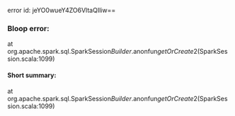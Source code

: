 error id: jeYO0wueY4ZO6VltaQIliw==
### Bloop error:

at org.apache.spark.sql.SparkSession$Builder.$anonfun$getOrCreate$2(SparkSession.scala:1099)
#### Short summary: 

at org.apache.spark.sql.SparkSession$Builder.$anonfun$getOrCreate$2(SparkSession.scala:1099)